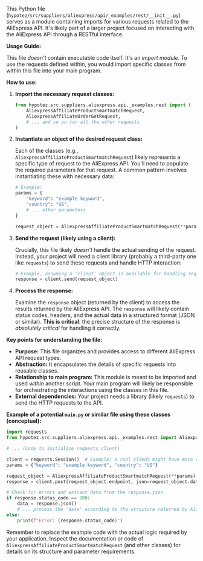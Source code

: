This Python file (`hypotez/src/suppliers/aliexpress/api/_examples/rest/__init__.py`) serves as a module containing imports for various requests related to the AliExpress API.  It's likely part of a larger project focused on interacting with the AliExpress API through a RESTful interface.

**Usage Guide:**

This file *doesn't* contain executable code itself.  It's an *import module*.  To use the requests defined within, you would import specific classes from within this file into your main program.

**How to use:**

1. **Import the necessary request classes:**

   ```python
   from hypotez.src.suppliers.aliexpress.api._examples.rest import (
       AliexpressAffiliateProductSmartmatchRequest,
       AliexpressAffiliateOrderGetRequest,
       # ... and so on for all the other requests
   )
   ```

2. **Instantiate an object of the desired request class:**

   Each of the classes (e.g., `AliexpressAffiliateProductSmartmatchRequest`) likely represents a specific type of request to the AliExpress API. You'll need to populate the required parameters for that request.  A common pattern involves instantiating these with necessary data:

   ```python
   # Example:
   params = {
       "keyword": "example keyword",
       "country": "US",
       # ... other parameters
   }

   request_object = AliexpressAffiliateProductSmartmatchRequest(**params)
   ```

3. **Send the request (likely using a client):**

   Crucially, this file likely *doesn't* handle the actual sending of the request.  Instead, your project will need a client library (probably a third-party one like `requests`) to send these requests and handle HTTP interaction:


   ```python
   # Example, assuming a 'client' object is available for handling requests:
   response = client.send(request_object)
   ```

4. **Process the response:**

   Examine the `response` object (returned by the client) to access the results returned by the AliExpress API.  The `response` will likely contain status codes, headers, and the actual data in a structured format (JSON or similar).  **This is critical**: the precise structure of the response is *absolutely critical* for handling it correctly.

**Key points for understanding the file:**

* **Purpose:** This file organizes and provides access to different AliExpress API request types.
* **Abstraction:** It encapsulates the details of specific requests into reusable classes.
* **Relationship to main program:** This module is meant to be imported and used *within* another script. Your main program will likely be responsible for orchestrating the interactions using the classes in this file.
* **External dependencies:** Your project needs a library (likely `requests`) to send the HTTP requests to the API.

**Example of a potential `main.py` or similar file using these classes (conceptual):**

```python
import requests
from hypotez.src.suppliers.aliexpress.api._examples.rest import AliexpressAffiliateProductSmartmatchRequest

# ... (code to initialize requests client)

client = requests.Session()  # Example; a real client might have more configuration
params = {"keyword": "example keyword", "country": "US"}

request_object = AliexpressAffiliateProductSmartmatchRequest(**params)
response = client.post(request_object.endpoint, json=request_object.data)

# Check for errors and extract data from the response.json
if response.status_code == 200:
    data = response.json()
    # ... process the 'data' according to the structure returned by AliExpress
else:
    print(f"Error: {response.status_code}")
```

Remember to replace the example code with the actual logic required by your application.  Inspect the documentation or code of `AliexpressAffiliateProductSmartmatchRequest` (and other classes) for details on its structure and parameter requirements.
